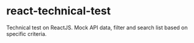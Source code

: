 # react-technical-test
Technical test on ReactJS. Mock API data, filter and search list based on specific criteria.
